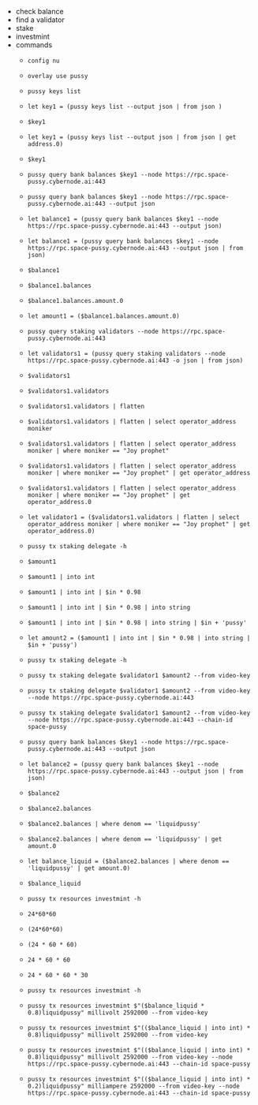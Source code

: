 - check balance
- find a validator
- stake
- investmint
- commands
	- ```
	  config nu
	  ```
	- ```
	  overlay use pussy
	  ```
	- ```
	  pussy keys list 
	  ```
	- ```
	  let key1 = (pussy keys list --output json | from json )
	  ```
	- ```
	  $key1
	  ```
	- ```
	  let key1 = (pussy keys list --output json | from json | get address.0)
	  ```
	- ```
	  $key1
	  ```
	- ```
	  pussy query bank balances $key1 --node https://rpc.space-pussy.cybernode.ai:443 
	  ```
	- ```
	  pussy query bank balances $key1 --node https://rpc.space-pussy.cybernode.ai:443 --output json
	  ```
	- ```
	  let balance1 = (pussy query bank balances $key1 --node https://rpc.space-pussy.cybernode.ai:443 --output json)
	  ```
	- ```
	  let balance1 = (pussy query bank balances $key1 --node https://rpc.space-pussy.cybernode.ai:443 --output json | from json)
	  ```
	- ```
	  $balance1
	  ```
	- ```
	  $balance1.balances
	  ```
	- ```
	  $balance1.balances.amount.0
	  ```
	- ```
	  let amount1 = ($balance1.balances.amount.0)
	  ```
	- ```
	  pussy query staking validators --node https://rpc.space-pussy.cybernode.ai:443 
	  ```
	- ```
	  let validators1 = (pussy query staking validators --node https://rpc.space-pussy.cybernode.ai:443 -o json | from json)
	  ```
	- ```
	  $validators1
	  ```
	- ```
	  $validators1.validators
	  ```
	- ```
	  $validators1.validators | flatten
	  ```
	- ```
	  $validators1.validators | flatten | select operator_address moniker
	  ```
	- ```
	  $validators1.validators | flatten | select operator_address moniker | where moniker == "Joy prophet"
	  ```
	- ```
	  $validators1.validators | flatten | select operator_address moniker | where moniker == "Joy prophet" | get operator_address
	  ```
	- ```
	  $validators1.validators | flatten | select operator_address moniker | where moniker == "Joy prophet" | get operator_address.0
	  ```
	- ```
	  let validator1 = ($validators1.validators | flatten | select operator_address moniker | where moniker == "Joy prophet" | get operator_address.0)
	  ```
	- ```
	  pussy tx staking delegate -h
	  ```
	- ```
	  $amount1
	  ```
	- ```
	  $amount1 | into int
	  ```
	- ```
	  $amount1 | into int | $in * 0.98
	  ```
	- ```
	  $amount1 | into int | $in * 0.98 | into string
	  ```
	- ```
	  $amount1 | into int | $in * 0.98 | into string | $in + 'pussy'
	  ```
	- ```
	  let amount2 = ($amount1 | into int | $in * 0.98 | into string | $in + 'pussy')
	  ```
	- ```
	  pussy tx staking delegate -h
	  ```
	- ```
	  pussy tx staking delegate $validator1 $amount2 --from video-key 
	  ```
	- ```
	  pussy tx staking delegate $validator1 $amount2 --from video-key --node https://rpc.space-pussy.cybernode.ai:443
	  ```
	- ```
	  pussy tx staking delegate $validator1 $amount2 --from video-key --node https://rpc.space-pussy.cybernode.ai:443 --chain-id space-pussy
	  ```
	- ```
	  pussy query bank balances $key1 --node https://rpc.space-pussy.cybernode.ai:443 --output json
	  ```
	- ```
	  let balance2 = (pussy query bank balances $key1 --node https://rpc.space-pussy.cybernode.ai:443 --output json | from json)
	  ```
	- ```
	  $balance2
	  ```
	- ```
	  $balance2.balances
	  ```
	- ```
	  $balance2.balances | where denom == 'liquidpussy'
	  ```
	- ```
	  $balance2.balances | where denom == 'liquidpussy' | get amount.0
	  ```
	- ```
	  let balance_liquid = ($balance2.balances | where denom == 'liquidpussy' | get amount.0)
	  ```
	- ```
	  $balance_liquid
	  ```
	- ```
	  pussy tx resources investmint -h
	  ```
	- ```
	  24*60*60
	  ```
	- ```
	  (24*60*60)
	  ```
	- ```
	  (24 * 60 * 60)
	  ```
	- ```
	  24 * 60 * 60
	  ```
	- ```
	  24 * 60 * 60 * 30
	  ```
	- ```
	  pussy tx resources investmint -h
	  ```
	- ```
	  pussy tx resources investmint $"($balance_liquid * 0.8)liquidpussy" millivolt 2592000 --from video-key 
	  ```
	- ```
	  pussy tx resources investmint $"(($balance_liquid | into int) * 0.8)liquidpussy" millivolt 2592000 --from video-key 
	  ```
	- ```
	  pussy tx resources investmint $"(($balance_liquid | into int) * 0.8)liquidpussy" millivolt 2592000 --from video-key --node https://rpc.space-pussy.cybernode.ai:443 --chain-id space-pussy
	  ```
	- ```
	  pussy tx resources investmint $"(($balance_liquid | into int) * 0.2)liquidpussy" milliampere 2592000 --from video-key --node https://rpc.space-pussy.cybernode.ai:443 --chain-id space-pussy
	  ```